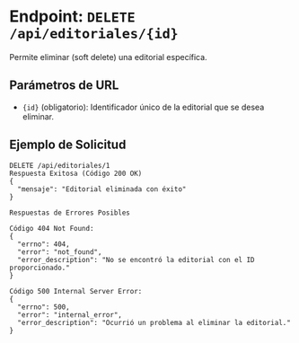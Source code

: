 # Endpoint: `DELETE /api/editoriales/{id}`

Permite eliminar (soft delete) una editorial específica.

## Parámetros de URL
- `{id}` (obligatorio): Identificador único de la editorial que se desea eliminar.

## Ejemplo de Solicitud
```http
DELETE /api/editoriales/1
Respuesta Exitosa (Código 200 OK)
{
  "mensaje": "Editorial eliminada con éxito"
}

Respuestas de Errores Posibles

Código 404 Not Found:
{
  "errno": 404,
  "error": "not_found",
  "error_description": "No se encontró la editorial con el ID proporcionado."
}

Código 500 Internal Server Error:
{
  "errno": 500,
  "error": "internal_error",
  "error_description": "Ocurrió un problema al eliminar la editorial."
}